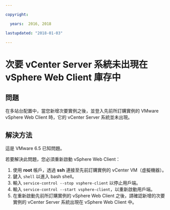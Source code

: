 ```yaml
---

copyright:

  years:  2016, 2018

lastupdated: "2018-01-03"

---
```


# 次要 vCenter Server 系統未出現在 vSphere Web Client 庫存中

## 問題

在多站台配置中，當您新增次要實例之後，並登入先前所訂購實例的 VMware vSphere Web Client 時，它的 vCenter Server 系統並未出現。

## 解決方法

這是 VMware 6.5 已知問題。

若要解決此問題，您必須重新啟動 vSphere Web Client：

1. 使用 **root** 帳戶，透過 **ssh** 連接至先前訂購實例的 vCenter VM（虛擬機器）。
2. 鍵入 ``shell`` 以進入 bash shell。
3. 輸入 `service-control --stop vsphere-client` 以停止用戶端。
4. 輸入 `service-control --start vsphere-client`，以重新啟動用戶端。
5. 在重新啟動先前所訂購實例的 vSphere Web Client 之後，請確認新增的次要實例的 vCenter Server 系統出現在 vSphere Web Client 中。
